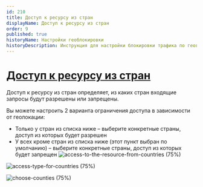 ```yaml
---
id: 210
title: Доступ к ресурсу из стран
displayName: Доступ к ресурсу из стран
order: 9
published: true
historyName: Настройки геоблокировки
historyDescription: Инструкция для настройки блокировки трафика по географическому признаку 
---
```


# [Доступ к ресурсу из стран](access-toresource-from-countries)

Доступ к ресурсу из стран определяет, из каких стран входящие запросы будут разрешены или запрещены.

Вы можете настроить 2 варианта ограничения доступа в зависимости от геолокации:
- Только у стран из списка ниже – выберите конкретные страны, доступ из которых будет разрешен <br/>
- У всех кроме стран из списка ниже (этот пункт выбран по умолчанию) – выберите конкретные страны, доступ из которых будет запрещен
![access-to-the-resource-from-countries (75%)](https://img.solarspace.pro/docs/field-geo.jpg "Ограничение входящего трафика для стран")

![access-type-for-countries (75%)](https://img.solarspace.pro/docs/choose-countries-geo.jpg "Доступность входящего траифка для выбранных стран")

![choose-counties (75%)](https://img.solarspace.pro/docs/countries-menu-geo.jpg "Страны, которым будет разрешено или запрещено отправлять трафик")